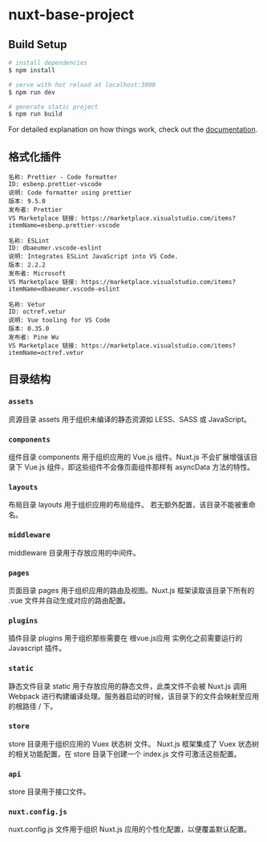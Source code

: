 # nuxt-base-project

## Build Setup

```bash
# install dependencies
$ npm install

# serve with hot reload at localhost:3000
$ npm run dev

# generate static project
$ npm run build
```

For detailed explanation on how things work, check out the [documentation](https://nuxtjs.org).

## 格式化插件
```
名称: Prettier - Code formatter
ID: esbenp.prettier-vscode
说明: Code formatter using prettier
版本: 9.5.0
发布者: Prettier
VS Marketplace 链接: https://marketplace.visualstudio.com/items?itemName=esbenp.prettier-vscode

名称: ESLint
ID: dbaeumer.vscode-eslint
说明: Integrates ESLint JavaScript into VS Code.
版本: 2.2.2
发布者: Microsoft
VS Marketplace 链接: https://marketplace.visualstudio.com/items?itemName=dbaeumer.vscode-eslint

名称: Vetur
ID: octref.vetur
说明: Vue tooling for VS Code
版本: 0.35.0
发布者: Pine Wu
VS Marketplace 链接: https://marketplace.visualstudio.com/items?itemName=octref.vetur

```


## 目录结构

### `assets`

资源目录 assets 用于组织未编译的静态资源如 LESS、SASS 或 JavaScript。

### `components`

组件目录 components 用于组织应用的 Vue.js 组件。Nuxt.js 不会扩展增强该目录下 Vue.js 组件，即这些组件不会像页面组件那样有 asyncData 方法的特性。

### `layouts`

布局目录 layouts 用于组织应用的布局组件。
若无额外配置，该目录不能被重命名。

### `middleware`

middleware 目录用于存放应用的中间件。

### `pages`

页面目录 pages 用于组织应用的路由及视图。Nuxt.js 框架读取该目录下所有的 .vue 文件并自动生成对应的路由配置。

### `plugins`

插件目录 plugins 用于组织那些需要在 根vue.js应用 实例化之前需要运行的 Javascript 插件。

### `static`

静态文件目录 static 用于存放应用的静态文件，此类文件不会被 Nuxt.js 调用 Webpack 进行构建编译处理。服务器启动的时候，该目录下的文件会映射至应用的根路径 / 下。

### `store`

store 目录用于组织应用的 Vuex 状态树 文件。 Nuxt.js 框架集成了 Vuex 状态树 的相关功能配置，在 store 目录下创建一个 index.js 文件可激活这些配置。

### `api`

store 目录用于接口文件。



### `nuxt.config.js`

nuxt.config.js 文件用于组织 Nuxt.js 应用的个性化配置，以便覆盖默认配置。